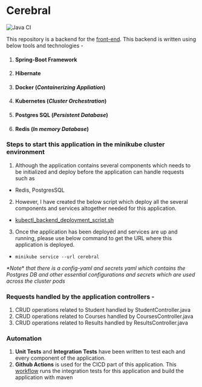 # Cerebral
![Java CI](https://github.com/vbhardw4/cerebral/workflows/Build%20Cerebral%20Application/badge.svg) 

This repository is a backend for the [front-end](https://github.com/vbhardw4/student-result-management-system). This backend is written using below tools and technologies -  
1. #### Spring-Boot Framework
2. #### Hibernate 
3. #### Docker (*Containerizing Appliation*)
4. #### Kubernetes (*Cluster Orchestration*)
5. #### Postgres SQL (*Persistent Database*)
6. #### Redis (*In memory Database*)

### Steps to start this application in the minikube cluster environment
1. Although the application contains several components which needs to be initialized and deploy before the application can handle requests such as
* Redis, PostgresSQL
2. However, I have created the below script which deploy all the several components and services altogether needed for this application.
* [kubectl_backend_deployment_script.sh](https://github.com/vbhardw4/cerebral/blob/main/kubectl_backend_deployment_script.sh)
3. Once the application has been deployed and services are up and running, please use below command to get the URL where this application is deployed.
* `minikube service --url cerebral`

_*Note_* *that there is a config-yaml and secrets yaml which contains the Postgres DB and other essential configurations and secrets which are used across the cluster pods*

### Requests handled by the application controllers - 
1. CRUD operations related to Student handled by StudentController.java
2. CRUD operations related to Courses handled by CoursesController.java
3. CRUD operations related to Results handled by ResultsController.java

### Automation

1. **Unit Tests** and **Integration Tests** have been written to test each and every component of the application.
2. **Github Actions** is used for the CICD part of this application. This [workflow](https://github.com/vbhardw4/cerebral/blob/main/.github/workflows/build-maven.yml) runs the integration tests for this application and build the application with maven
